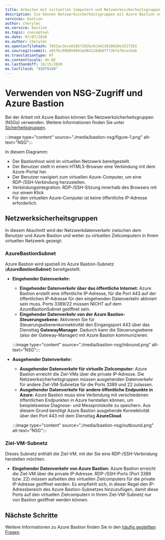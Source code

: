```yaml
---
title: Arbeiten mit virtuellen Computern und Netzwerksicherheitsgruppen in Azure Bastion
description: Sie können Netzwerksicherheitsgruppen mit Azure Bastion verwenden. Hier erfahren Sie mehr über die Subnetze, die für diese Konfiguration erforderlich sind.
services: bastion
author: cherylmc
ms.service: bastion
ms.topic: conceptual
ms.date: 07/07/2020
ms.author: cherylmc
ms.openlocfilehash: 7853ac3ece01057282bc6cb421018020e15273b5
ms.sourcegitcommit: a92fbc09b859941ed64128db6ff72b7a7bcec6ab
ms.translationtype: HT
ms.contentlocale: de-DE
ms.lasthandoff: 10/15/2020
ms.locfileid: "92079189"
---
```

# <a name="working-with-nsg-access-and-azure-bastion"></a>Verwenden von NSG-Zugriff und Azure Bastion

Bei der Arbeit mit Azure Bastion können Sie Netzwerksicherheitsgruppen (NSGs) verwenden. Weitere Informationen finden Sie unter [Sicherheitsgruppen](../virtual-network/network-security-groups-overview.md).

:::image type="content" source="./media/bastion-nsg/figure-1.png" alt-text="NSG":::

In diesem Diagramm:

* Der Bastionhost wird im virtuellen Netzwerk bereitgestellt.
* Der Benutzer stellt in einem HTML5-Browser eine Verbindung mit dem Azure-Portal her.
* Der Benutzer navigiert zum virtuellen Azure-Computer, um eine RDP-/SSH-Verbindung herzustellen.
* Verbindungsintegration: RDP-/SSH-Sitzung innerhalb des Browsers mit nur einem Klick
* Für den virtuellen Azure-Computer ist keine öffentliche IP-Adresse erforderlich.

## <a name="network-security-groups"></a><a name="nsg"></a>Netzwerksicherheitsgruppen

In diesem Abschnitt wird der Netzwerkdatenverkehr zwischen dem Benutzer und Azure Bastion und weiter zu virtuellen Zielcomputern in Ihrem virtuellen Netzwerk gezeigt:

### <a name="azurebastionsubnet"></a><a name="apply"></a>AzureBastionSubnet

Azure Bastion wird speziell im Azure Bastion-Subnetz (***AzureBastionSubnet***) bereitgestellt.

* **Eingehender Datenverkehr:**

   * **Eingehender Datenverkehr über das öffentliche Internet:** Azure Bastion erstellt eine öffentliche IP-Adresse, für die Port 443 auf der öffentlichen IP-Adresse für den eingehenden Datenverkehr aktiviert sein muss. Ports 3389/22 müssen NICHT auf dem AzureBastionSubnet geöffnet sein.
   * **Eingehender Datenverkehr von der Azure Bastion-Steuerungsebene:** Aktivieren Sie für Steuerungsebenenkonnektivität den Eingangsport 443 über das Diensttag **GatewayManager**. Dadurch kann die Steuerungsebene (also der Gateway-Manager) mit Azure Bastion kommunizieren.


   :::image type="content" source="./media/bastion-nsg/inbound.png" alt-text="NSG":::

* **Ausgehender Datenverkehr:**

   * **Ausgehender Datenverkehr für virtuelle Zielcomputer:** Azure Bastion erreicht die Ziel-VMs über die private IP-Adresse. Die Netzwerksicherheitsgruppen müssen ausgehenden Datenverkehr für andere Ziel-VM-Subnetze für die Ports 3389 und 22 zulassen.
   * **Ausgehender Datenverkehr für andere öffentliche Endpunkte in Azure:** Azure Bastion muss eine Verbindung mit verschiedenen öffentlichen Endpunkten in Azure herstellen können, um beispielsweise Diagnose- und Messprotokolle zu speichern. Aus diesem Grund benötigt Azure Bastion ausgehende Konnektivität über den Port 443 mit dem Diensttag **AzureCloud**.


   :::image type="content" source="./media/bastion-nsg/outbound.png" alt-text="NSG":::

### <a name="target-vm-subnet"></a>Ziel-VM-Subnetz
Dieses Subnetz enthält die Ziel-VM, mit der Sie eine RDP-/SSH-Verbindung herstellen möchten.

   * **Eingehender Datenverkehr von Azure Bastion:** Azure Bastion erreicht die Ziel-VM über die private IP-Adresse. RDP-/SSH-Ports (Port 3389 bzw. 22) müssen aufseiten des virtuellen Zielcomputers für die private IP-Adresse geöffnet werden. Es empfiehlt sich, in dieser Regel den IP-Adressbereich des Azure Bastion-Subnetzes hinzuzufügen, damit diese Ports auf den virtuellen Zielcomputern in Ihrem Ziel-VM-Subnetz nur von Bastion geöffnet werden können.


## <a name="next-steps"></a>Nächste Schritte

Weitere Informationen zu Azure Bastion finden Sie in den [häufig gestellten Fragen](bastion-faq.md).
